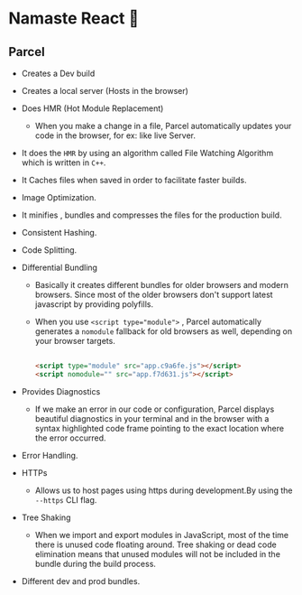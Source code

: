 # Namaste React 🚀

## Parcel

- Creates a Dev build
- Creates a local server (Hosts in the browser)
- Does HMR (Hot Module Replacement)
  - When you make a change in a file, Parcel automatically updates your code in the browser, for ex: like live Server.
- It does the `HMR` by using an algorithm called
  File Watching Algorithm which is written in `C++`.
- It Caches files when saved in order to facilitate faster builds.
- Image Optimization.
- It minifies , bundles and compresses the files for the production build.
- Consistent Hashing.
- Code Splitting.
- Differential Bundling

  - Basically it creates different bundles for older browsers and modern browsers. Since most of the older browsers don't support latest javascript by providing polyfills.
  - When you use `<script type="module">` , Parcel automatically generates a `nomodule` fallback for old browsers as well, depending on your browser targets.

    ```html
    ​
    <script type="module" src="app.c9a6fe.js"></script>
    <script nomodule="" src="app.f7d631.js"></script>
    ```

- Provides Diagnostics
  - If we make an error in our code or configuration, Parcel displays beautiful diagnostics in your terminal and in the browser with a syntax highlighted code frame pointing to the exact location where the error occurred.
- Error Handling.
- HTTPs
  - Allows us to host pages using https during development.By using the `--https` CLI flag.
- Tree Shaking
  - When we import and export modules in JavaScript, most of the time there is unused code floating around. Tree shaking or dead code elimination means that unused modules will not be included in the bundle during the build process.
- Different dev and prod bundles.

